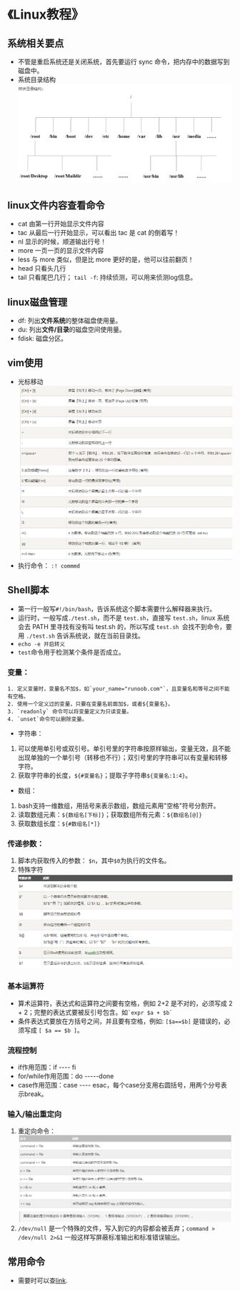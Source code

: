 # 《Linux教程》

## 系统相关要点
* 不管是重启系统还是关闭系统，首先要运行 sync 命令，把内存中的数据写到磁盘中。
* 系统目录结构
![image-20200906002609876](《linux教程》.assets/image-20200906002609876.png)
## linux文件内容查看命令
* cat  由第一行开始显示文件内容
* tac  从最后一行开始显示，可以看出 tac 是 cat 的倒着写！
* nl   显示的时候，顺道输出行号！
* more 一页一页的显示文件内容
* less 与 more 类似，但是比 more 更好的是，他可以往前翻页！
* head 只看头几行
* tail 只看尾巴几行； `tail -f`: 持续侦测，可以用来侦测log信息。
## linux磁盘管理
* df: 列出**文件系统**的整体磁盘使用量。
* du: 列出**文件/目录**的磁盘空间使用量。
* fdisk: 磁盘分区。

## vim使用
* 光标移动
![image-20200906115840342](《linux教程》.assets/image-20200906115840342.png)
* 执行命令： `:! commmd`
## Shell脚本
* 第一行一般写`#!/bin/bash`，告诉系统这个脚本需要什么解释器来执行。
* 运行时，一般写成`./test.sh`，而不是 `test.sh`，直接写 `test.sh`，linux 系统会去 PATH 里寻找有没有叫 test.sh 的，所以写成 `test.sh `会找不到命令，要用 `./test.sh` 告诉系统说，就在当前目录找。
* `echo -e 开启转义`
* `test`命令用于检测某个条件是否成立。
###  变量：
	1. 定义变量时，变量名不加$，如`your_name="runoob.com"`，且变量名和等号之间不能有空格。
	2. 使用一个定义过的变量，只要在变量名前面加$，或者${变量名}。
	3. `readonly` 命令可以将变量定义为只读变量。
	4. `unset`命令可以删除变量。
* 字符串：
1. 可以使用单引号或双引号。单引号里的字符串按原样输出，变量无效，且不能出现单独的一个单引号（转移也不行）；双引号里的字符串可以有变量和转移字符。
2.  获取字符串的长度，`${#变量名}`；提取子字符串`${变量名:1:4}`。
* 数组：
1.  bash支持一维数组，用括号来表示数组，数组元素用"空格"符号分割开。
2.  读取数组元素：`${数组名[下标]}`；获取数组所有元素：`${数组名[@]}`
3.  获取数组长度：`${#数组名[*]}`
### 传递参数：
1. 脚本内获取传入的参数： `$n`，其中`$0`为执行的文件名。
2. 特殊字符
![image-20200906131245421](《linux教程》.assets/image-20200906131245421.png)
### 基本运算符
* 算术运算符，表达式和运算符之间要有空格，例如 2+2 是不对的，必须写成 2 + 2；完整的表达式要被反引号包含。如`` `expr $a + $b` ``
* 条件表达式要放在方括号之间，并且要有空格，例如: `[$a==$b]` 是错误的，必须写成 `[ $a == $b ]`。
### 流程控制
* if作用范围：if ---- fi
* for/while作用范围：do -----done
* case作用范围：case ---- esac，每个case分支用右圆括号，用两个分号表示break。
### 输入/输出重定向
1. 重定向命令：
![image-20200906165002128](《linux教程》.assets/image-20200906165002128.png)
2. `/dev/null` 是一个特殊的文件，写入到它的内容都会被丢弃；`command > /dev/null 2>&1` 一般这样写屏蔽标准输出和标准错误输出。

## 常用命令
* 需要时可以查[link](https://www.w3cschool.cn/linux/linux-command-manual.html).





